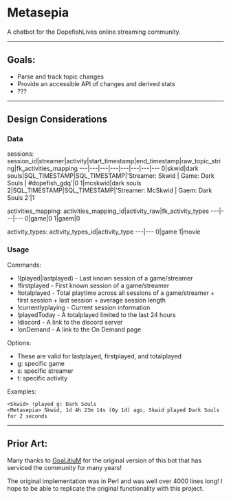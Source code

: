# Metasepia

A chatbot for the DopefishLives online streaming community.

---

## Goals:

* Parse and track topic changes
* Provide an accessible API of changes and derived stats
* ???

---

## Design Considerations


### Data
sessions:
session_id|streamer|activity|start_timestamp|end_timestamp|raw_topic_string|fk_activities_mapping
---|---|---|---|---|---|---|---
0|skwid|dark souls|SQL_TIMESTAMP|SQL_TIMESTAMP|'Streamer: Skwid \| Game: Dark Souls \| #dopefish_gdq'|0
1|mcskwid|dark souls 2|SQL_TIMESTAMP|SQL_TIMESTAMP|'Streamer: McSkwid \| Gaem: Dark Souls 2'|1

activities_mapping:
activities_mapping_id|activity_raw|fk_activity_types
---|---|---
0|game|0
1|gaem|0

activity_types:
activity_types_id|activity_type
---|---
0|game
1|movie

### Usage
Commands:
* !(played|lastplayed) - Last known session of a game/streamer
* !firstplayed - First known session of a game/streamer
* !totalplayed - Total playtime across all sessions of a game/streamer + first session + last session + average session length
* !currentlyplaying - Current session information
* !playedToday - A totalplayed limited to the last 24 hours
* !discord - A link to the discord server
* !onDemand - A link to the On Demand page

Options:
* These are valid for lastplayed, firstplayed, and totalplayed
* g: specific game
* s: specific streamer
* t: specific activity

Examples:
```
<Skwid> !played g: Dark Souls
<Metasepia> Skwid, 1d 4h 23m 14s (0y 1d) ago, Skwid played Dark Souls for 2 seconds
```

---

## Prior Art:

Many thanks to [GoaLitiuM](https://github.com/GoaLitiuM) for the original version of this bot that has serviced the community for many years!

The original implementation was in Perl and was well over 4000 lines long! I hope to be able to replicate the original functionality with this project.
